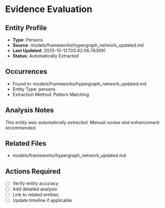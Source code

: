 # Evidence Evaluation

## Entity Profile
- **Type**: Persons
- **Source**: models/frameworks/hypergraph_network_updated.md
- **Last Updated**: 2025-10-12T03:42:06.763691
- **Status**: Automatically Extracted

## Occurrences
- Found in: models/frameworks/hypergraph_network_updated.md
- Entity Type: persons
- Extraction Method: Pattern Matching

## Analysis Notes
*This entity was automatically extracted. Manual review and enhancement recommended.*

## Related Files
- models/frameworks/hypergraph_network_updated.md

## Actions Required
- [ ] Verify entity accuracy
- [ ] Add detailed analysis
- [ ] Link to related entities
- [ ] Update timeline if applicable
